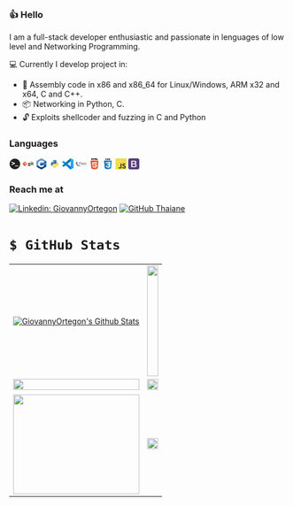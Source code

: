 ###  :+1: Hello

I am a full-stack developer enthusiastic and passionate in lenguages of low level and Networking Programming.

 :computer: Currently I develop project in:

-  :rocket: Assembly code in x86 and x86_64 for Linux/Windows, ARM x32 and x64, C and C++.
-  :package: Networking in Python, C.
-  :unlock: Exploits shellcoder and fuzzing in C and Python

### Languages
<code><img height="20" src="https://raw.githubusercontent.com/github/explore/80688e429a7d4ef2fca1e82350fe8e3517d3494d/topics/terminal/terminal.png"></code>
<code><img height="20" src="https://raw.githubusercontent.com/github/explore/80688e429a7d4ef2fca1e82350fe8e3517d3494d/topics/git/git.png"></code>
<code><img height="20" src="https://raw.githubusercontent.com/github/explore/80688e429a7d4ef2fca1e82350fe8e3517d3494d/topics/cpp/cpp.png"></code>
<code><img height="20" src="https://raw.githubusercontent.com/github/explore/80688e429a7d4ef2fca1e82350fe8e3517d3494d/topics/python/python.png"></code>
<code><img height="20" src="https://raw.githubusercontent.com/github/explore/80688e429a7d4ef2fca1e82350fe8e3517d3494d/topics/visual-studio-code/visual-studio-code.png"></code>
<code><img height="20" src="https://raw.githubusercontent.com/github/explore/80688e429a7d4ef2fca1e82350fe8e3517d3494d/topics/flask/flask.png"></code>
<code><img height = "20" src = "https://raw.githubusercontent.com/github/explore/80688e429a7d4ef2fca1e82350fe8e3517d3494d/topics/html/html.png"></code>
<code><img height = "20" src = "https://raw.githubusercontent.com/github/explore/80688e429a7d4ef2fca1e82350fe8e3517d3494d/topics/css/css.png"></code>
<code><img height="20" src="https://raw.githubusercontent.com/github/explore/80688e429a7d4ef2fca1e82350fe8e3517d3494d/topics/javascript/javascript.png"></code>
<code><img height = "20" src = "https://raw.githubusercontent.com/github/explore/80688e429a7d4ef2fca1e82350fe8e3517d3494d/topics/bootstrap/bootstrap.png"></code>

### Reach me at
[![Linkedin: GiovannyOrtegon](https://img.shields.io/badge/-GiovannyOrtegon-blue?style=flat-square&logo=Linkedin&logoColor=white&link=https://www.linkedin.com/in/giovanny-o-3a6096143/)](https://www.linkedin.com/in/giovanny-o-3a6096143/)
[![GitHub Thaiane](https://img.shields.io/github/followers/giovannyortegon?label=follow&style=social)](https://github.com/giovannyortegon)


# `$ GitHub Stats`
<table>
<tr>
  <td>
   <a href="https://github.com/giovannyortegon/giovannyortegon/">
   <img  height=100% width=100% align="center" src="https://github-readme-stats.vercel.app/api?username=giovannyortegon&show_icons=true&line_height=27&count_private=true" alt="GiovannyOrtegon's Github Stats" />
   </a>
   </td>
   <td>
    <a href="https://github.com/giovannyortegon/giovannyortegon/">
    <img height=200 width=100% align="center" src="https://github-readme-stats.vercel.app/api/top-langs/?username=giovannyortegon&hide=html,css" />
    </a>
  </td>
</tr>
<tr>
  <td>
   <a href="https://github.com/giovannyortegon/Assembly">
   <img height=100% width=100% align="center" src="https://github-readme-stats.vercel.app/api/pin/?username=giovannyortegon&repo=Assembly" />
   </a>
  </td>
  <td>
   <a href="https://github.com/giovannyortegon/shellcode-x86_x64">
   <img height=100% width=100% align="center" src="https://github-readme-stats.vercel.app/api/pin/?username=giovannyortegon&repo=Shellcode-x86_x64" />
   </a>
  </td>
 </tr>
 <tr>
  <td>
   <a href="https://github.com/giovannyortegon/PracticalBinaryAnalysis">
   <img height=180 width=100% align="center" src="https://github-readme-stats.vercel.app/api/pin/?username=giovannyortegon&repo=PracticalBinaryAnalysis" />
   </a>
  </td>
  <td>
   <a href="https://github.com/giovannyortegon/PracticalC_programming">
   <img height=100% width=100% align="center" src="https://github-readme-stats.vercel.app/api/pin/?username=giovannyortegon&repo=PracticalC_programming" />
   </a>
  </td> 
 </tr>
</table>
